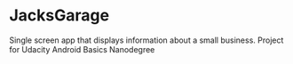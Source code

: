 # JacksGarage
Single screen app that displays information about a small business.
Project for Udacity Android Basics Nanodegree
